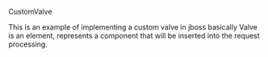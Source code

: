 CustomValve

This is an example of implementing a custom valve in jboss basically Valve is an element, represents a component that will be inserted into the request processing.



